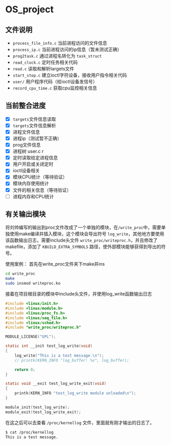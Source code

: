 # OS_project

## 文件说明

* `process_file_info.c`  当前进程访问的文件信息
* `process_ip.c`  当前进程访问的ip信息（暂未测试正确）
* `prog2task.c`  通过进程名转化为 `task_struct` 
* `read_clock.c`  定时任务相关代码
* `read.c` 读取和解析targets文件
* `start_stop.c` 建立ioctl字符设备，接收用户指令相关代码
* `user/` 用户程序代码（给ioctl设备发信号）
* `record_cpu_time.c` 获取cpu监控相关信息


## 当前整合进度

* [x] `targets`文件信息读取
* [x] `targets`文件信息解析
* [x] 进程文件信息
* [x] 进程ip（测试暂不正确）
* [x] prog文件信息
* [x] 进程树	user.c r
* [x] 定时读取给定进程信息
* [x] 用户开启或关闭定时
* [x] ioctl设备相关
* [x] 模块CPU统计（等待验证）
* [x] 模块内存使用统计
* [x] 文件的相关信息（等待验证）
* [ ] 进程内存和CPU统计

## 有关输出模块
将刘帅编写的输出到proc文件改成了一个单独的模块，在`/write_proc`中，需要单独使用make编译并插入模块，这个模块会导出符号 `log_write`，其他地方要使用该函数输出日志，需要include头文件 `write_proc/writeproc.h`，并且修改了makefile，添加了 `KBUILD_EXTRA_SYMBOLS` 路径，使外部模块能够获得到导出的符号。

使用案例：
首先在write_proc文件夹下make并ins

```bash
cd write_proc
make
sudo insmod writeproc.ko
```

接着在项目根目录的模块中include头文件，并使用log_write函数输出日志

```c
#include <linux/init.h>
#include <linux/module.h>
#include <linux/proc_fs.h>
#include <linux/seq_file.h>
#include <linux/sched.h>
#include "write_proc/writeproc.h"

MODULE_LICENSE("GPL");

static int __init test_log_write(void)
{
    log_write("This is a test message.\n");
    // printk(KERN_INFO "log_buffer: %s", log_buffer);

    return 0;
}

static void __exit test_log_write_exit(void)
{
    printk(KERN_INFO "test_log_write module unloaded\n");
}

module_init(test_log_write);
module_exit(test_log_write_exit);
```

在这之后可以去查看 `/proc/kernellog` 文件，里面就有刚才输出的日志了。

```bash
$ cat /proc/kernellog
This is a test message.
```